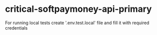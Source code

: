 # critical-softpaymoney-api-primary

For running local tests create '.env.test.local' file and fill it with required credentials
